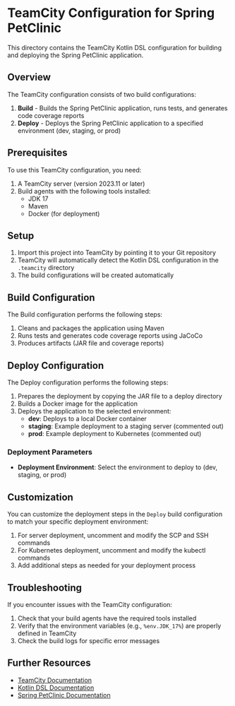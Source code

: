 # TeamCity Configuration for Spring PetClinic

This directory contains the TeamCity Kotlin DSL configuration for building and deploying the Spring PetClinic application.

## Overview

The TeamCity configuration consists of two build configurations:

1. **Build** - Builds the Spring PetClinic application, runs tests, and generates code coverage reports
2. **Deploy** - Deploys the Spring PetClinic application to a specified environment (dev, staging, or prod)

## Prerequisites

To use this TeamCity configuration, you need:

1. A TeamCity server (version 2023.11 or later)
2. Build agents with the following tools installed:
   - JDK 17
   - Maven
   - Docker (for deployment)

## Setup

1. Import this project into TeamCity by pointing it to your Git repository
2. TeamCity will automatically detect the Kotlin DSL configuration in the `.teamcity` directory
3. The build configurations will be created automatically

## Build Configuration

The Build configuration performs the following steps:

1. Cleans and packages the application using Maven
2. Runs tests and generates code coverage reports using JaCoCo
3. Produces artifacts (JAR file and coverage reports)

## Deploy Configuration

The Deploy configuration performs the following steps:

1. Prepares the deployment by copying the JAR file to a deploy directory
2. Builds a Docker image for the application
3. Deploys the application to the selected environment:
   - **dev**: Deploys to a local Docker container
   - **staging**: Example deployment to a staging server (commented out)
   - **prod**: Example deployment to Kubernetes (commented out)

### Deployment Parameters

- **Deployment Environment**: Select the environment to deploy to (dev, staging, or prod)

## Customization

You can customize the deployment steps in the `Deploy` build configuration to match your specific deployment environment:

1. For server deployment, uncomment and modify the SCP and SSH commands
2. For Kubernetes deployment, uncomment and modify the kubectl commands
3. Add additional steps as needed for your deployment process

## Troubleshooting

If you encounter issues with the TeamCity configuration:

1. Check that your build agents have the required tools installed
2. Verify that the environment variables (e.g., `%env.JDK_17%`) are properly defined in TeamCity
3. Check the build logs for specific error messages

## Further Resources

- [TeamCity Documentation](https://www.jetbrains.com/help/teamcity/teamcity-documentation.html)
- [Kotlin DSL Documentation](https://www.jetbrains.com/help/teamcity/kotlin-dsl.html)
- [Spring PetClinic Documentation](https://github.com/spring-projects/spring-petclinic)
